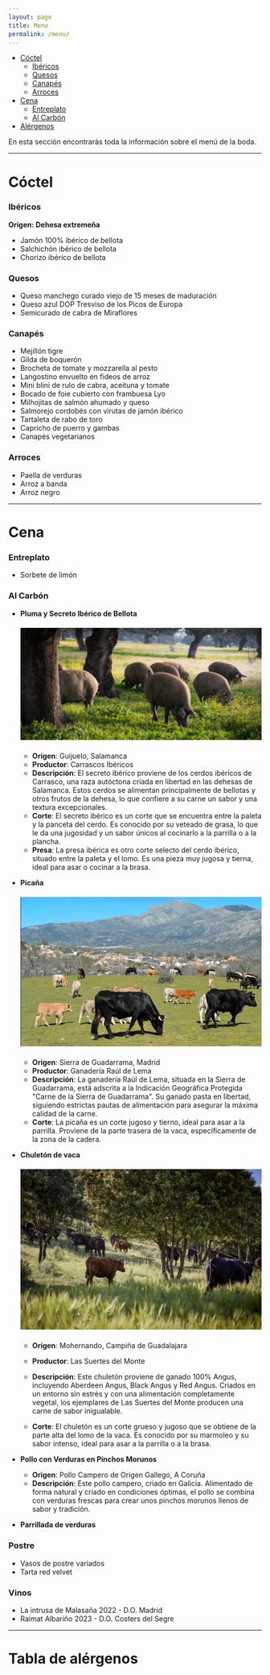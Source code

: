 ```yaml
---
layout: page
title: Menu
permalink: /menu/
---
```


- [Cóctel](#cóctel)
  - [Ibéricos](#ibéricos)
  - [Quesos](#quesos)
  - [Canapés](#canapés)
  - [Arroces](#arroces)
- [Cena](#cena)
  - [Entreplato](#entreplato)
  - [Al Carbón](#al-carbón)
- [Alérgenos]()


En esta sección encontrarás toda la información sobre el menú de la boda.

---

# Cóctel

### Ibéricos

**Origen: Dehesa extremeña**

- Jamón 100% ibérico de bellota
- Salchichón ibérico de bellota
- Chorizo ibérico de bellota

### Quesos

- Queso manchego curado viejo de 15 meses de maduración
- Queso azul DOP Tresviso de los Picos de Europa
- Semicurado de cabra de Miraflores

### Canapés

- Mejillón tigre
- Gilda de boquerón
- Brocheta de tomate y mozzarella al pesto
- Langostino envuelto en fideos de arroz
- Mini blini de rulo de cabra, aceituna y tomate
- Bocado de foie cubierto con frambuesa Lyo
- Milhojitas de salmón ahumado y queso
- Salmorejo cordobés con virutas de jamón ibérico
- Tartaleta de rabo de toro
- Capricho de puerro y gambas
- Canapés vegetarianos

### Arroces

- Paella de verduras
- Arroz a banda
- Arroz negro

---

# Cena

### Entreplato

- Sorbete de limón

### Al Carbón

- **Pluma y Secreto Ibérico de Bellota**

  <div style="margin-bottom: 20px;"></div>


  <div style="text-align: center;">
      <img src="../images/cerdos.jpg" alt="Chuletón de vaca">
  </div>
    <div style="margin-bottom: 20px;"></div>

  - **Origen**: Guijuelo, Salamanca
  - **Productor**: Carrascos Ibéricos
  - **Descripción**: El secreto ibérico proviene de los cerdos ibéricos de Carrasco, una raza autóctona criada en libertad en las dehesas de Salamanca. Estos cerdos se alimentan principalmente de bellotas y otros frutos de la dehesa, lo que confiere a su carne un sabor y una textura excepcionales.
  - **Corte**: El secreto ibérico es un corte que se encuentra entre la paleta y la panceta del cerdo. Es conocido por su veteado de grasa, lo que le da una jugosidad y un sabor únicos al cocinarlo a la parrilla o a la plancha.
  - **Presa**: La presa ibérica es otro corte selecto del cerdo ibérico, situado entre la paleta y el lomo. Es una pieza muy jugosa y tierna, ideal para asar o cocinar a la brasa.

- **Picaña**

  <div style="margin-bottom: 20px;"></div>


  <div style="text-align: center;">
      <img src="../images/picana.png" alt="Chuletón de vaca">
  </div>
    <div style="margin-bottom: 20px;"></div>

  - **Origen**: Sierra de Guadarrama, Madrid
  - **Productor**: Ganadería Raúl de Lema
  - **Descripción**: La ganadería Raúl de Lema, situada en la Sierra de Guadarrama, está adscrita a la Indicación Geográfica Protegida "Carne de la Sierra de Guadarrama". Su ganado pasta en libertad, siguiendo estrictas pautas de alimentación para asegurar la máxima calidad de la carne.
  - **Corte**: La picaña es un corte jugoso y tierno, ideal para asar a la parrilla. Proviene de la parte trasera de la vaca, específicamente de la zona de la cadera.

- **Chuletón de vaca**
  
  <div style="margin-bottom: 20px;"></div>

  <div style="text-align: center;">
      <img src="../images/chuleton.jpg" alt="Chuletón de vaca">
  </div>
    <div style="margin-bottom: 20px;"></div>


  <div style="margin-bottom: 20px;"></div>

  - **Origen**: Mohernando, Campiña de Guadalajara  
  - **Productor**: Las Suertes del Monte

  - **Descripción**: Este chuletón proviene de ganado 100% Angus, incluyendo Aberdeen Angus, Black Angus y Red Angus. Criados en un entorno sin estrés y con una alimentación completamente vegetal, los ejemplares de Las Suertes del Monte producen una carne de sabor inigualable.
  - **Corte**: El chuletón es un corte grueso y jugoso que se obtiene de la parte alta del lomo de la vaca. Es conocido por su marmoleo y su sabor intenso, ideal para asar a la parrilla o a la brasa.

- **Pollo con Verduras en Pinchos Morunos**

  - **Origen**: Pollo Campero de Origen Gallego, A Coruña
  - **Descripción**: Este pollo campero, criado en Galicia. Alimentado de forma natural y criado en condiciones óptimas, el pollo se combina con verduras frescas para crear unos pinchos morunos llenos de sabor y tradición.

- **Parrillada de verduras**

### Postre

- Vasos de postre variados
- Tarta red velvet

### Vinos

- La intrusa de Malasaña 2022 - D.O. Madrid
- Raimat Albariño 2023 - D.O. Costers del Segre

---

# Tabla de alérgenos

